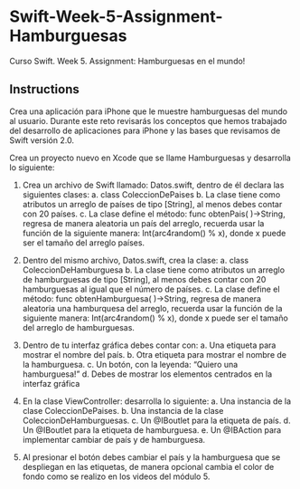 # Swift-Week-5-Assignment-Hamburguesas
Curso Swift. Week 5. Assignment: Hamburguesas en el mundo!

Instructions
-------------
Crea una aplicación para iPhone que le muestre hamburguesas del mundo al usuario. 
Durante este reto revisarás los conceptos que hemos trabajado del desarrollo de aplicaciones para iPhone y 
las bases que revisamos de Swift versión 2.0.

Crea un proyecto nuevo en Xcode que se llame Hamburguesas y desarrolla lo siguiente:

1. Crea un archivo de Swift llamado: Datos.swift, dentro de él declara las siguientes clases:
  a. class ColeccionDePaises
  b. La clase tiene como atributos un arreglo de países de tipo [String], al menos debes contar con 20 países.
  c. La clase define el método: func obtenPais( )->String, regresa de manera aleatoria un país del arreglo, 
     recuerda usar la función de la siguiente manera: Int(arc4random() % x), donde x puede ser el tamaño del arreglo países.

2. Dentro del mismo archivo, Datos.swift, crea la clase:
  a. class ColeccionDeHamburguesa
  b. La clase tiene como atributos un arreglo de hamburguesas de tipo [String], al menos debes contar con 20 hamburguesas 
     al igual que el número de países.
  c. La clase define el método: func obtenHamburguesa( )->String, regresa de manera aleatoria una hamburquesa del arreglo, 
     recuerda usar la función de la siguiente manera: Int(arc4random() % x), donde x puede ser el tamaño del arreglo de hamburguesas.

3. Dentro de tu interfaz gráfica debes contar con:
  a. Una etiqueta para mostrar el nombre del país.
  b. Otra etiqueta para mostrar el nombre de la hamburguesa.
  c. Un botón, con la leyenda: “Quiero una hamburguesa!” 
  d. Debes de mostrar los elementos centrados en la interfaz gráfica

4. En la clase ViewController: desarrolla lo siguiente:
  a. Una instancia de la clase ColeccionDePaises.
  b. Una instancia de la clase ColeccionDeHamburguesas.
  c. Un @IBoutlet para la etiqueta de país.
  d. Un @IBoutlet para la etiqueta de hamburguesa.
  e. Un @IBAction para implementar cambiar de país y de hamburguesa.

5. Al presionar el botón debes cambiar el país y la hamburguesa que se despliegan en las etiquetas, 
   de manera opcional cambia el color de fondo como se realizo en los videos del módulo 5.
